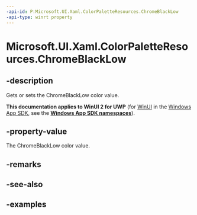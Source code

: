 ```yaml
---
-api-id: P:Microsoft.UI.Xaml.ColorPaletteResources.ChromeBlackLow
-api-type: winrt property
---
```


<!-- Property syntax.
public IReference<Color> ChromeBlackLow { get;  set; }
-->

# Microsoft.UI.Xaml.ColorPaletteResources.ChromeBlackLow

## -description

Gets or sets the ChromeBlackLow color value.

**This documentation applies to WinUI 2 for UWP** (for [WinUI](/windows/apps/winui/winui3/) in the [Windows App SDK](/windows/apps/windows-app-sdk/), see the **[Windows App SDK namespaces](/windows/windows-app-sdk/api/winrt/)**).

## -property-value

The ChromeBlackLow color value.

## -remarks

## -see-also

## -examples

